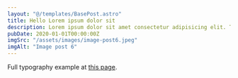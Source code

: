 ```yaml
---
layout: "@/templates/BasePost.astro"
title: Hello Lorem ipsum dolor sit
description: Lorem ipsum dolor sit amet consectetur adipisicing elit. Tenetur vero esse non molestias eos excepturi.
pubDate: 2020-01-01T00:00:00Z
imgSrc: "/assets/images/image-post6.jpeg"
imgAlt: "Image post 6"
---
```


Full typography example at [this page](./sixth-post).
